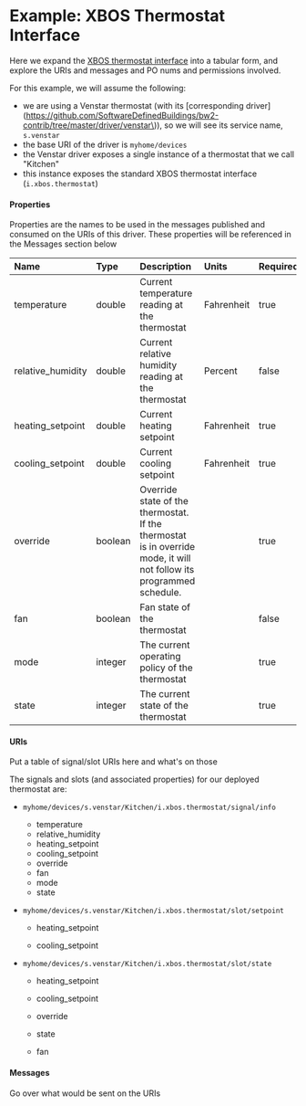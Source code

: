 # Example: XBOS Thermostat Interface

Here we expand the [XBOS thermostat interface](https://github.com/SoftwareDefinedBuildings/XBOS/blob/master/interfaces/xbos_thermostat.yaml) into a tabular form, and explore the URIs and messages and PO nums and permissions involved.

For this example, we will assume the following:

* we are using a Venstar thermostat \(with its [corresponding driver](https://github.com/SoftwareDefinedBuildings/bw2-contrib/tree/master/driver/venstar\)\), so we will see its service name, `s.venstar`
* the base URI of the driver is `myhome/devices`
* the Venstar driver exposes a single instance of a thermostat that we call "Kitchen"
* this instance exposes the standard XBOS thermostat interface \(`i.xbos.thermostat`\)

#### Properties

Properties are the names to be used in the messages published and consumed on the URIs of this driver. These properties will be referenced in the Messages section below

| **Name** | **Type** | **Description** | **Units** | Required |
| :--- | :--- | :--- | :--- | :--- |
| temperature | double | Current temperature reading at the thermostat | Fahrenheit | true |
| relative\_humidity | double | Current relative humidity reading at the thermostat | Percent | false |
| heating\_setpoint | double | Current heating setpoint | Fahrenheit | true |
| cooling\_setpoint | double | Current cooling setpoint | Fahrenheit | true |
| override | boolean | Override state of the thermostat. If the thermostat is in override mode, it will not follow its programmed schedule. |  | true |
| fan | boolean | Fan state of the thermostat |  | false |
| mode | integer | The current operating policy of the thermostat |  | true |
| state | integer | The current state of the thermostat |  | true |

#### URIs

Put a table of signal/slot URIs here and what's on those

The signals and slots \(and associated properties\) for our deployed thermostat are:

* `myhome/devices/s.venstar/Kitchen/i.xbos.thermostat/signal/info`
  * temperature
  * relative\_humidity
  * heating\_setpoint
  * cooling\_setpoint
  * override
  * fan
  * mode
  * state
* `myhome/devices/s.venstar/Kitchen/i.xbos.thermostat/slot/setpoint`

  * heating\_setpoint

  * cooling\_setpoint

* `myhome/devices/s.venstar/Kitchen/i.xbos.thermostat/slot/state`

  * heating\_setpoint

  * cooling\_setpoint

  * override

  * state

  * fan

#### Messages

Go over what would be sent on the URIs

